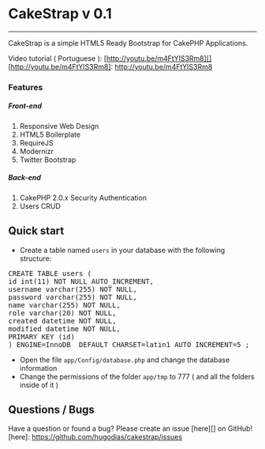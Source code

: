 # CakeStrap v 0.1
---
CakeStrap is a simple HTML5 Ready Bootstrap for CakePHP Applications.

Video tutorial ( Portuguese ): [http://youtu.be/m4FtYIS3Rm8][]
[http://youtu.be/m4FtYIS3Rm8]: http://youtu.be/m4FtYIS3Rm8


### Features
##### Front-end
1. Responsive Web Design
2. HTML5 Boilerplate
3. RequireJS
4. Modernizr
5. Twitter Bootstrap

##### Back-end
1. CakePHP 2.0.x Security Authentication
2. Users CRUD


## Quick start

- Create a table named `users` in your database with the following structure:


<pre>CREATE TABLE users (
id int(11) NOT NULL AUTO_INCREMENT,
username varchar(255) NOT NULL,
password varchar(255) NOT NULL,
name varchar(255) NOT NULL,
role varchar(20) NOT NULL,
created datetime NOT NULL,
modified datetime NOT NULL,
PRIMARY KEY (id)
) ENGINE=InnoDB  DEFAULT CHARSET=latin1 AUTO_INCREMENT=5 ;
</pre>


- Open the file `app/Config/database.php` and change the database information
- Change the permissions of the folder `app/tmp` to 777 ( and all the folders inside of it )


## Questions / Bugs

Have a question or found a bug? Please create an issue [here][] on GitHub!
[here]: https://github.com/hugodias/cakestrap/issues

